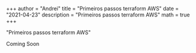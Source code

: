 +++
author = "Andrei"
title = "Primeiros passos terraform AWS"
date = "2021-04-23"
description = "Primeiros passos terraform AWS"
math = true
+++

"Primeiros passos terraform AWS"
<!--more-->

Coming Soon

